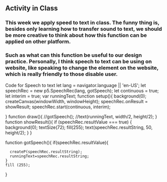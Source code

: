 ## Activity in Class

### This week we apply speed to text in class. The funny thing is, besides only learning how to transfer sound to text, we should be more creative to think about how this function can be applied on other platform.
### Such as what can this function be useful to our design practice. Personally, I think speech to text can be using on website, like speaking to change the element on the website, which is really friendly to those disable user.

Code for Speech to text
let lang = navigator.language || 'en-US';
let speechRec = new p5.SpeechRec(lang, gotSpeech);
let continuous = true;
let interim = true;
var runningText;
function setup(){
  background(0);
  createCanvas(windowWidth, windowHeight);
  speechRec.onResult = showResult;
  speechRec.start(continuous, interim);
 
}
function draw(){
 //gotSpeech();
 //text(runningText, width/2, height/2);
}
function showResult(){
 if (speechRec.resultValue === true) {
   background(0);
   textSize(72);
   fill(255);
   text(speechRec.resultString, 50, height/2);
}
}

function gotSpeech(){
    if(speechRec.resultValue){
       
      createP(speechRec.resultString);
      runningText=speechRec.resultString;
    }
    fill (255);
 
  }
